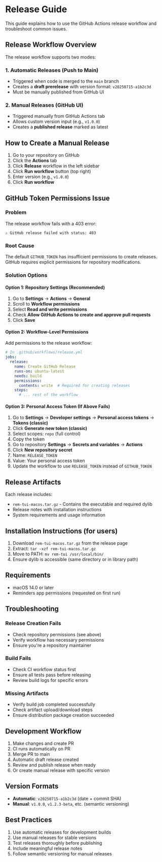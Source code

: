 # Release Guide

This guide explains how to use the GitHub Actions release workflow and troubleshoot common issues.

## Release Workflow Overview

The release workflow supports two modes:

### 1. Automatic Releases (Push to Main)
- Triggered when code is merged to the `main` branch
- Creates a **draft prerelease** with version format: `v20250715-a1b2c3d`
- Must be manually published from GitHub UI

### 2. Manual Releases (GitHub UI)
- Triggered manually from GitHub Actions tab
- Allows custom version input (e.g., `v1.0.0`)
- Creates a **published release** marked as latest

## How to Create a Manual Release

1. Go to your repository on GitHub
2. Click the **Actions** tab
3. Click **Release** workflow in the left sidebar
4. Click **Run workflow** button (top right)
5. Enter version (e.g., `v1.0.0`)
6. Click **Run workflow**

## GitHub Token Permissions Issue

### Problem
The release workflow fails with a 403 error:
```
⚠️ GitHub release failed with status: 403
```

### Root Cause
The default `GITHUB_TOKEN` has insufficient permissions to create releases. GitHub requires explicit permissions for repository modifications.

### Solution Options

#### Option 1: Repository Settings (Recommended)
1. Go to **Settings** → **Actions** → **General**
2. Scroll to **Workflow permissions**
3. Select **Read and write permissions**
4. Check **Allow GitHub Actions to create and approve pull requests**
5. Click **Save**

#### Option 2: Workflow-Level Permissions
Add permissions to the release workflow:

```yaml
# In .github/workflows/release.yml
jobs:
  release:
    name: Create GitHub Release
    runs-on: ubuntu-latest
    needs: build
    permissions:
      contents: write  # Required for creating releases
    steps:
      # ... rest of the workflow
```

#### Option 3: Personal Access Token (If Above Fails)
1. Go to **Settings** → **Developer settings** → **Personal access tokens** → **Tokens (classic)**
2. Click **Generate new token (classic)**
3. Select scopes: `repo` (full control)
4. Copy the token
5. Go to repository **Settings** → **Secrets and variables** → **Actions**
6. Click **New repository secret**
7. Name: `RELEASE_TOKEN`
8. Value: Your personal access token
9. Update the workflow to use `RELEASE_TOKEN` instead of `GITHUB_TOKEN`

## Release Artifacts

Each release includes:
- `rem-tui-macos.tar.gz` - Contains the executable and required dylib
- Release notes with installation instructions
- System requirements and usage information

## Installation Instructions (for users)

1. Download `rem-tui-macos.tar.gz` from the release page
2. Extract: `tar -xzf rem-tui-macos.tar.gz`
3. Move to PATH: `mv rem-tui /usr/local/bin/`
4. Ensure dylib is accessible (same directory or in library path)

## Requirements

- macOS 14.0 or later
- Reminders app permissions (requested on first run)

## Troubleshooting

### Release Creation Fails
- Check repository permissions (see above)
- Verify workflow has necessary permissions
- Ensure you're a repository maintainer

### Build Fails
- Check CI workflow status first
- Ensure all tests pass before releasing
- Review build logs for specific errors

### Missing Artifacts
- Verify build job completed successfully
- Check artifact upload/download steps
- Ensure distribution package creation succeeded

## Development Workflow

1. Make changes and create PR
2. CI runs automatically on PR
3. Merge PR to main
4. Automatic draft release created
5. Review and publish release when ready
6. Or create manual release with specific version

## Version Formats

- **Automatic**: `v20250715-a1b2c3d` (date + commit SHA)
- **Manual**: `v1.0.0`, `v1.2.3-beta`, etc. (semantic versioning)

## Best Practices

1. Use automatic releases for development builds
2. Use manual releases for stable versions
3. Test releases thoroughly before publishing
4. Include meaningful release notes
5. Follow semantic versioning for manual releases